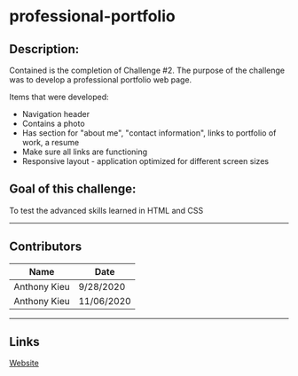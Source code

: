 # professional-portfolio

## Description:

Contained is the completion of Challenge #2.  The purpose of the challenge was to develop a professional portfolio web page.

Items that were developed:

* Navigation header
* Contains a photo
* Has section for "about me", "contact information", links to portfolio of work, a resume
* Make sure all links are functioning
* Responsive layout - application optimized for different screen sizes

## Goal of this challenge:

To test the advanced skills learned in HTML and CSS

---

## Contributors

|   Name                 |         Date     
|------------------------|------------------------|
|Anthony Kieu            |     9/28/2020
|Anthony Kieu            |     11/06/2020
---

## Links

[Website](https://anthonykieu.github.io/professional-portfolio/)

